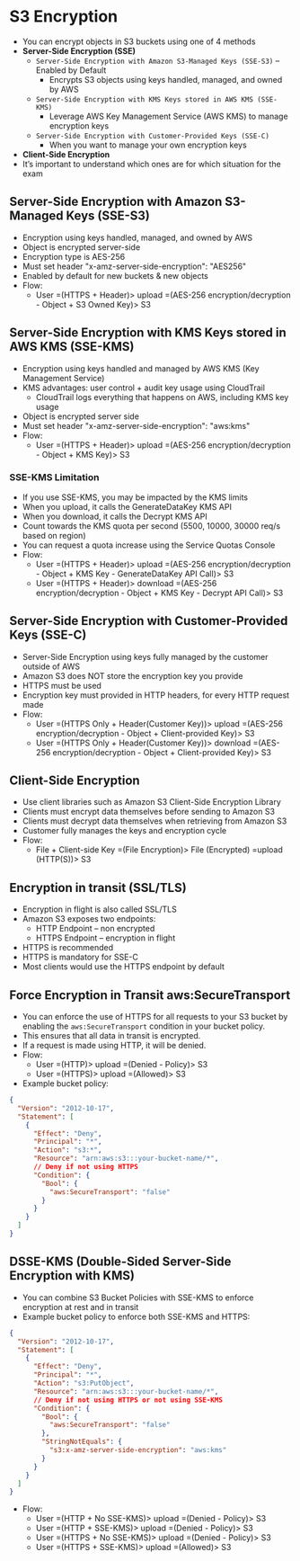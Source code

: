 # S3 Encryption

- You can encrypt objects in S3 buckets using one of 4 methods
- **Server-Side Encryption (SSE)**
  - `Server-Side Encryption with Amazon S3-Managed Keys (SSE-S3)` – Enabled by Default
    - Encrypts S3 objects using keys handled, managed, and owned by AWS
  - `Server-Side Encryption with KMS Keys stored in AWS KMS (SSE-KMS)`
    - Leverage AWS Key Management Service (AWS KMS) to manage encryption keys
  - `Server-Side Encryption with Customer-Provided Keys (SSE-C)`
    - When you want to manage your own encryption keys
- **Client-Side Encryption**
- It’s important to understand which ones are for which situation for the exam

## Server-Side Encryption with Amazon S3-Managed Keys (SSE-S3)

- Encryption using keys handled, managed, and owned by AWS
- Object is encrypted server-side
- Encryption type is AES-256
- Must set header "x-amz-server-side-encryption": "AES256"
- Enabled by default for new buckets & new objects
- Flow:
  - User =(HTTPS + Header)> upload =(AES-256 encryption/decryption - Object + S3 Owned Key)> S3

## Server-Side Encryption with KMS Keys stored in AWS KMS (SSE-KMS)

- Encryption using keys handled and managed by AWS KMS (Key Management Service)
- KMS advantages: user control + audit key usage using CloudTrail
  - CloudTrail logs everything that happens on AWS, including KMS key usage
- Object is encrypted server side
- Must set header "x-amz-server-side-encryption": "aws:kms"
- Flow:
  - User =(HTTPS + Header)> upload =(AES-256 encryption/decryption - Object + KMS Key)> S3

### SSE-KMS Limitation

- If you use SSE-KMS, you may be impacted by the KMS limits
- When you upload, it calls the GenerateDataKey KMS API
- When you download, it calls the Decrypt KMS API
- Count towards the KMS quota per second (5500, 10000, 30000 req/s based on region)
- You can request a quota increase using the Service Quotas Console
- Flow:
  - User =(HTTPS + Header)> upload =(AES-256 encryption/decryption - Object + KMS Key - GenerateDataKey API Call)> S3
  - User =(HTTPS + Header)> download =(AES-256 encryption/decryption - Object + KMS Key - Decrypt API Call)> S3

## Server-Side Encryption with Customer-Provided Keys (SSE-C)

- Server-Side Encryption using keys fully managed by the customer outside of AWS
- Amazon S3 does NOT store the encryption key you provide
- HTTPS must be used
- Encryption key must provided in HTTP headers, for every HTTP request made
- Flow:
  - User =(HTTPS Only + Header(Customer Key))> upload =(AES-256 encryption/decryption - Object + Client-provided Key)> S3
  - User =(HTTPS Only + Header(Customer Key))> download =(AES-256 encryption/decryption - Object + Client-provided Key)> S3

## Client-Side Encryption

- Use client libraries such as Amazon S3 Client-Side Encryption Library
- Clients must encrypt data themselves before sending to Amazon S3
- Clients must decrypt data themselves when retrieving from Amazon S3
- Customer fully manages the keys and encryption cycle
- Flow:
  - File + Client-side Key =(File Encryption)> File (Encrypted) =upload (HTTP(S))> S3

## Encryption in transit (SSL/TLS)

- Encryption in flight is also called SSL/TLS
- Amazon S3 exposes two endpoints:
  - HTTP Endpoint – non encrypted
  - HTTPS Endpoint – encryption in flight
- HTTPS is recommended
- HTTPS is mandatory for SSE-C
- Most clients would use the HTTPS endpoint by default

## Force Encryption in Transit aws:SecureTransport

- You can enforce the use of HTTPS for all requests to your S3 bucket by enabling the `aws:SecureTransport` condition in your bucket policy.
- This ensures that all data in transit is encrypted.
- If a request is made using HTTP, it will be denied.
- Flow:
  - User =(HTTP)> upload =(Denied - Policy)> S3
  - User =(HTTPS)> upload =(Allowed)> S3
- Example bucket policy:

```json
{
  "Version": "2012-10-17",
  "Statement": [
    {
      "Effect": "Deny",
      "Principal": "*",
      "Action": "s3:*",
      "Resource": "arn:aws:s3:::your-bucket-name/*",
      // Deny if not using HTTPS
      "Condition": {
        "Bool": {
          "aws:SecureTransport": "false"
        }
      }
    }
  ]
}
```

## DSSE-KMS (Double-Sided Server-Side Encryption with KMS)

- You can combine S3 Bucket Policies with SSE-KMS to enforce encryption at rest and in transit
- Example bucket policy to enforce both SSE-KMS and HTTPS:

```json
{
  "Version": "2012-10-17",
  "Statement": [
    {
      "Effect": "Deny",
      "Principal": "*",
      "Action": "s3:PutObject",
      "Resource": "arn:aws:s3:::your-bucket-name/*",
      // Deny if not using HTTPS or not using SSE-KMS
      "Condition": {
        "Bool": {
          "aws:SecureTransport": "false"
        },
        "StringNotEquals": {
          "s3:x-amz-server-side-encryption": "aws:kms"
        }
      }
    }
  ]
}
```

- Flow:
  - User =(HTTP + No SSE-KMS)> upload =(Denied - Policy)> S3
  - User =(HTTP + SSE-KMS)> upload =(Denied - Policy)> S3
  - User =(HTTPS + No SSE-KMS)> upload =(Denied - Policy)> S3
  - User =(HTTPS + SSE-KMS)> upload =(Allowed)> S3
